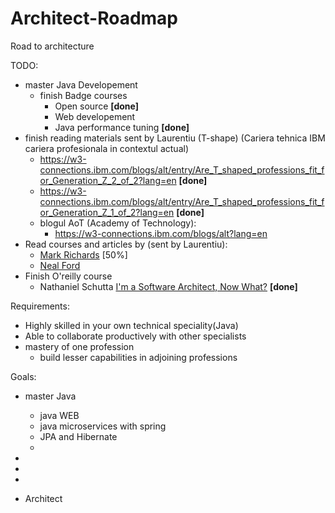 # Architect-Roadmap
Road to architecture

TODO: 
- master Java Developement
   - finish Badge courses
      - Open source **[done]**
      - Web developement
      - Java performance tuning **[done]**
- finish reading materials sent by Laurentiu (T-shape) (Cariera tehnica IBM cariera profesionala in contextul actual)
   - https://w3-connections.ibm.com/blogs/alt/entry/Are_T_shaped_professions_fit_for_Generation_Z_2_of_2?lang=en **[done]**
   - https://w3-connections.ibm.com/blogs/alt/entry/Are_T_shaped_professions_fit_for_Generation_Z_1_of_2?lang=en **[done]**
   - blogul AoT (Academy of Technology):
      - https://w3-connections.ibm.com/blogs/alt?lang=en
- Read courses and articles by (sent by Laurentiu):
   - [Mark Richards]( https://www.developertoarchitect.com/) [50%]
   - [Neal Ford]( http://nealford.com/) 
- Finish O'reilly course 
    - Nathaniel Schutta [I'm a Software Architect, Now What?](https://learning.oreilly.com/library/view/im-a-software/9781491935842/) **[done]**
    
Requirements: 
- Highly skilled in your own technical speciality(Java)
- Able to collaborate productively with other specialists
- mastery of one profession
   - build lesser capabilities in adjoining professions
   
   
Goals:
   - master Java
      - java WEB
      - java microservices with spring
      - JPA and Hibernate
      - 

- 
- 
- 
- Architect
